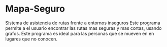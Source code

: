 # Mapa-Seguro
Sistema de asistencia de rutas frente a entornos inseguros
Este programa permite a el usuario encontrar las rutas mas seguras y mas cortas, usando grafos. Este programa es ideal para las personas que se mueven en en lugares que no conocen.
